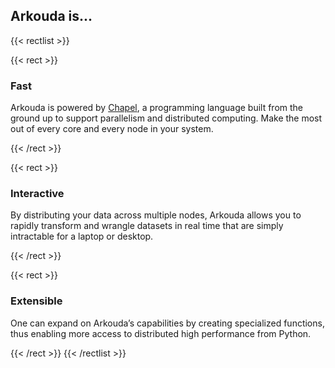## Arkouda is...

{{< rectlist >}}

{{< rect >}}
### Fast
Arkouda is powered by [Chapel](https://chapel-lang.org), a programming language built from the ground up to support parallelism and distributed computing. Make the most out of every core and every node in your system.

<!-- [See performance results →](#) -->
{{< /rect >}}

{{< rect >}}
### Interactive
By distributing your data across multiple nodes, Arkouda allows you to rapidly transform and wrangle datasets in real time that are simply intractable for a laptop or desktop.

<!-- [Read about Arkouda in Jupyter →](#) -->
{{< /rect >}}

<!--{{< rect >}}
### Familiar
Arkouda's library functions deliberately mirror those of NumPy and Pandas, so you can get started with minimal learning curve.

[Compare to NumPy and Dask →](#)
{{< /rect >}}-->

{{< rect >}}
### Extensible
One can expand on Arkouda’s capabilities by creating specialized functions, thus enabling more access to distributed high performance from Python.

{{< /rect >}}
{{< /rectlist >}}
